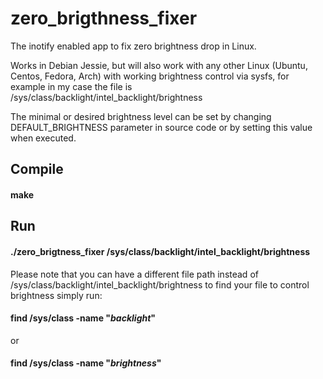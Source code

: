 # zero_brigthness_fixer
The inotify enabled app to fix zero brightness drop in Linux.

Works in Debian Jessie, but will also work with any other Linux (Ubuntu, Centos, Fedora, Arch) with working brightness control via sysfs, for example in my case the file is /sys/class/backlight/intel_backlight/brightness

The minimal or desired brightness level can be set by changing DEFAULT_BRIGHTNESS parameter in source code or by setting this value when executed.

## Compile
#### make
  
## Run

#### ./zero_brigtness_fixer /sys/class/backlight/intel_backlight/brightness
  
Please note that you can have a different file path instead of /sys/class/backlight/intel_backlight/brightness to find your file to control brightness simply run:

#### find /sys/class -name "*backlight*"

or

#### find /sys/class -name "*brightness*"

